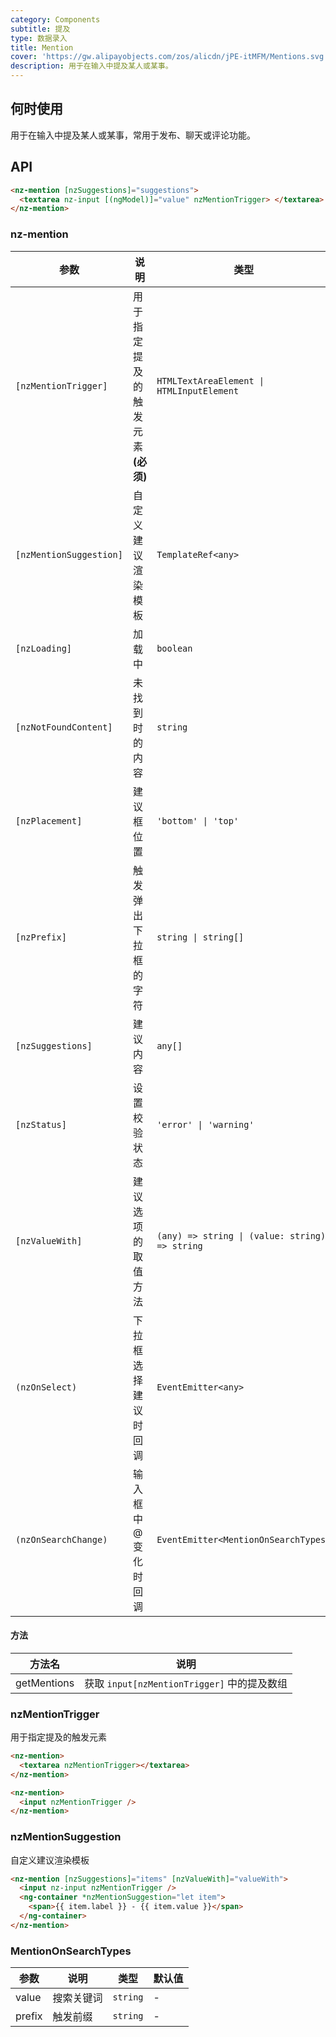 ```yaml
---
category: Components
subtitle: 提及
type: 数据录入
title: Mention
cover: 'https://gw.alipayobjects.com/zos/alicdn/jPE-itMFM/Mentions.svg'
description: 用于在输入中提及某人或某事。
---
```



## 何时使用

用于在输入中提及某人或某事，常用于发布、聊天或评论功能。


## API

```html
<nz-mention [nzSuggestions]="suggestions">
  <textarea nz-input [(ngModel)]="value" nzMentionTrigger> </textarea>
</nz-mention>
```

### nz-mention

| 参数                    | 说明                              | 类型                                           | 默认值                           |
| ----------------------- | --------------------------------- | ---------------------------------------------- | -------------------------------- |
| `[nzMentionTrigger]`    | 用于指定提及的触发元素 **(必须)** | `HTMLTextAreaElement \| HTMLInputElement`      | -                                |
| `[nzMentionSuggestion]` | 自定义建议渲染模板                | `TemplateRef<any>`                             | -                                |
| `[nzLoading]`           | 加载中                            | `boolean`                                      | `false`                          |
| `[nzNotFoundContent]`   | 未找到时的内容                    | `string`                                       | `'无匹配结果，轻敲空格完成输入'` |
| `[nzPlacement]`         | 建议框位置                        | `'bottom' \| 'top'`                            | `'bottom'`                       |
| `[nzPrefix]`            | 触发弹出下拉框的字符              | `string \| string[]`                           | `'@'`                            |
| `[nzSuggestions]`       | 建议内容                          | `any[]`                                        | `[]`                             |
| `[nzStatus]`            | 设置校验状态                      | `'error' \| 'warning'`                         | -                                |
| `[nzValueWith]`         | 建议选项的取值方法                | `(any) => string \| (value: string) => string` |
| `(nzOnSelect)`          | 下拉框选择建议时回调              | `EventEmitter<any>`                            | -                                |
| `(nzOnSearchChange)`    | 输入框中 @ 变化时回调             | `EventEmitter<MentionOnSearchTypes>`           | -                                |

#### 方法

| 方法名      | 说明                                        |
| ----------- | ------------------------------------------- |
| getMentions | 获取 `input[nzMentionTrigger]` 中的提及数组 |

### nzMentionTrigger

用于指定提及的触发元素

```html
<nz-mention>
  <textarea nzMentionTrigger></textarea>
</nz-mention>
```

```html
<nz-mention>
  <input nzMentionTrigger />
</nz-mention>
```

### nzMentionSuggestion

自定义建议渲染模板

```html
<nz-mention [nzSuggestions]="items" [nzValueWith]="valueWith">
  <input nz-input nzMentionTrigger />
  <ng-container *nzMentionSuggestion="let item">
    <span>{{ item.label }} - {{ item.value }}</span>
  </ng-container>
</nz-mention>
```

### MentionOnSearchTypes

| 参数   | 说明       | 类型     | 默认值 |
| ------ | ---------- | -------- | ------ |
| value  | 搜索关键词 | `string` | -      |
| prefix | 触发前缀   | `string` | -      |
